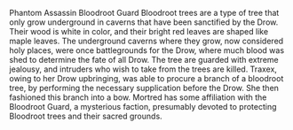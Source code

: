 Phantom Assassin
Bloodroot Guard
Bloodroot trees are a type of tree that only grow underground in caverns that have been sanctified by the Drow. Their wood is white in color, and their bright red leaves are shaped like maple leaves.
The underground caverns where they grow, now considered holy places, were once battlegrounds for the Drow, where much blood was shed to determine the fate of all Drow. The tree are guarded with extreme jealousy, and intruders who wish to take from the trees are killed.
Traxex, owing to her Drow upbringing, was able to procure a branch of a bloodroot tree, by performing the necessary supplication before the Drow. She then fashioned this branch into a bow.
Mortred has some affiliation with the Bloodroot Guard, a mysterious faction, presumably devoted to protecting Bloodroot trees and their sacred grounds.
